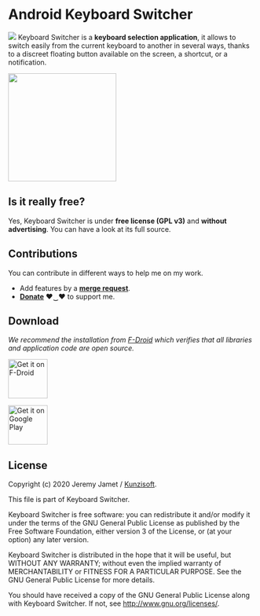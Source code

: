 # Android Keyboard Switcher

<img src="https://gitlab.com/kunzisoft/Android-KeyboardSwitcher/raw/master/art/icon.png"> Keyboard Switcher is a **keyboard selection application**, it allows to switch easily from the current keyboard to another in several ways, thanks to a discreet floating button available on the screen, a shortcut, or a notification.

<img src="https://gitlab.com/kunzisoft/Android-KeyboardSwitcher/raw/master/art/screen.jpg" width="220">

## Is it really free?

Yes, Keyboard Switcher is under **free license (GPL v3)** and **without advertising**. You can have a look at its full source.

## Contributions

You can contribute in different ways to help me on my work.

* Add features by a **[merge request](https://docs.gitlab.com/ee/gitlab-basics/add-merge-request.html)**.
* **[Donate](https://www.kunzisoft.com/donation)**  ♥‿♥ to support me.

## Download

*We recommend the installation from [F-Droid](https://f-droid.org/) which verifies that all libraries and application code are open source.*

[<img src="https://f-droid.org/badge/get-it-on.png"
      alt="Get it on F-Droid"
      height="80">](https://f-droid.org/en/packages/com.kunzisoft.keyboard.switcher/)

[<img src="https://play.google.com/intl/en_us/badges/images/generic/en_badge_web_generic.png"
      alt="Get it on Google Play"
	height="80">](https://play.google.com/store/apps/details?id=com.kunzisoft.keyboard.switcher)

## License

 Copyright (c) 2020 Jeremy Jamet / [Kunzisoft](https://www.kunzisoft.com).

 This file is part of Keyboard Switcher.

  Keyboard Switcher is free software: you can redistribute it and/or modify
  it under the terms of the GNU General Public License as published by
  the Free Software Foundation, either version 3 of the License, or
  (at your option) any later version.

  Keyboard Switcher is distributed in the hope that it will be useful,
  but WITHOUT ANY WARRANTY; without even the implied warranty of
  MERCHANTABILITY or FITNESS FOR A PARTICULAR PURPOSE.  See the
  GNU General Public License for more details.

  You should have received a copy of the GNU General Public License
  along with Keyboard Switcher.  If not, see <http://www.gnu.org/licenses/>.
